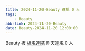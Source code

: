 ```yaml
---
title: 2024-11-20-Beauty 違規 0 人
tags:
    - Beauty
abbrlink: 2024-11-20-Beauty
date: Beauty-2024-11-20 12:00:00
---
```

Beauty 板 [板規連結](https://www.ptt.cc/bbs/Beauty/M.1630069980.A.84B.html)
昨天違規 0 人
